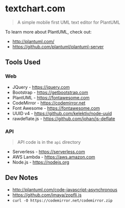 # textchart.com

> A simple mobile first UML text editor for PlantUML

To learn more about PlantUML, check out:

- http://plantuml.com/
- https://github.com/plantuml/plantuml-server


## Tools Used

### Web

- JQuery - https://jquery.com
- Bootstrap - https://getbootstrap.com
- PlantUML - https://fontawesome.com
- CodeMirror - https://codemirror.net
- Font Awesome - https://fontawesome.com
- UUID v4 - https://github.com/kelektiv/node-uuid
- rawdeflate.js - https://github.com/johan/js-deflate

### API

> API code is in the `api` directory

- Serverless - https://serverless.com
- AWS Lambda - https://aws.amazon.com
- Node.js - https://nodejs.org

## Dev Notes

- http://plantuml.com/code-javascript-asynchronous
- https://github.com/imaya/zopfli.js
- `curl -O https://codemirror.net/codemirror.zip`
